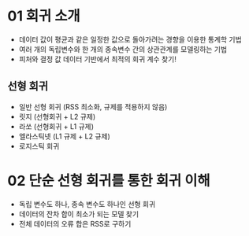 # 01 회귀 소개
- 데이터 값이 평균과 같은 일정한 값으로 돌아가려는 경향을 이용한 통계학 기법
- 여러 개의 독립변수와 한 개의 종속변수 간의 상관관계를 모델링하는 기법
- 피처와 결정 값 데이터 기반에서 최적의 회귀 계수 찾기!

## 선형 회귀
- 일반 선형 회귀 (RSS 최소화, 규제를 적용하지 않음)
- 릿지 (선형회귀 + L2 규제)
- 라쏘 (선형회귀 + L1 규제)
- 엘라스틱넷 (L1 규제 + L2 규제)
- 로지스틱 회귀

# 02 단순 선형 회귀를 통한 회귀 이해
- 독립 변수도 하나, 종속 변수도 하나인 선형 회귀
- 데이터의 잔차 합이 최소가 되는 모델 찾기
- 전체 데이터의 오류 합은 RSS로 구하기
